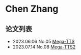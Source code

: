 # Chen Zhang

## 论文列表

- 2023.06.06 No.05 [Mega-TTS](../Models/Speech_LLM/2023.06.06_Mega-TTS.md)
- 2023.07.14 No.08 [Mega-TTS2](../Models/Speech_LLM/2023.07.14_Mega-TTS2.md)